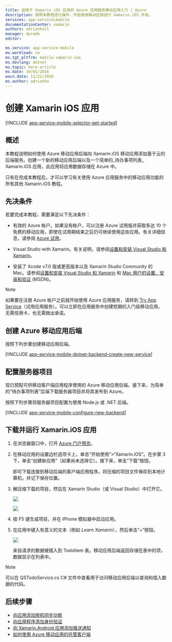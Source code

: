 ```yaml
---
title: 适用于 Xamarin iOS 应用的 Azure 应用服务移动应用入门 | Azure
description: 按照本教程进行操作，开始使用移动应用进行 Xamarin.iOS 开发。
services: app-service\mobile
documentationCenter: xamarin
authors: adrianhall
manager: dwrede
editor: 

ms.service: app-service-mobile
ms.workload: na
ms.tgt_pltfrm: mobile-xamarin-ios
ms.devlang: dotnet
ms.topic: hero-article
ms.date: 10/01/2016
wacn.date: 11/21/2016
ms.author: adrianha
---
```


# 创建 Xamarin iOS 应用

[!INCLUDE [app-service-mobile-selector-get-started](../../includes/app-service-mobile-selector-get-started.md)]

## 概述

本教程说明如何使用 Azure 移动应用后端向 Xamarin.iOS 移动应用添加基于云的后端服务。创建一个新的移动应用后端以及一个简单的_待办事项列表_ Xamarin.iOS 应用，此应用将应用数据存储在 Azure 中。

只有在完成本教程后，才可以学习有关使用 Azure 应用服务中的移动应用功能的所有其他 Xamarin.iOS 教程。

## 先决条件

若要完成本教程，需要满足以下先决条件：

* 有效的 Azure 帐户。如果没有帐户，可以注册 Azure 试用版并获取多达 10 个免费的移动应用，即使在试用期结束之后仍可继续使用这些应用。有关详细信息，请参阅 [Azure 试用](https://www.azure.cn/pricing/1rmb-trial/)。

* Visual Studio with Xamarin。有关说明，请参阅[设置和安装 Visual Studio 和 Xamarin](https://msdn.microsoft.com/zh-cn/library/mt613162.aspx)。

* 安装了 Xcode v7.0 版或更高版本以及 Xamarin Studio Community 的 Mac。请参阅[设置和安装 Visual Studio 和 Xamarin](https://msdn.microsoft.com/zh-cn/library/mt613162.aspx) 和 [Mac 用户的设置、安装和验证](https://msdn.microsoft.com/zh-cn/library/mt488770.aspx) (MSDN)。

>[!NOTE]
> 如果要在注册 Azure 帐户之前就开始使用 Azure 应用服务，请转到 [Try App Service](https://tryappservice.azure.com/?appServiceName=mobile)（试用应用服务）。可以立即在应用服务中创建短期的入门级移动应用，无需信用卡，也无需做出承诺。

## 创建 Azure 移动应用后端

按照下列步骤创建移动应用后端。

[!INCLUDE [app-service-mobile-dotnet-backend-create-new-service](../../includes/app-service-mobile-dotnet-backend-create-new-service.md)]

## 配置服务器项目

现已预配可供移动客户端应用程序使用的 Azure 移动应用后端。接下来，为简单的“待办事项列表”后端下载服务器项目并将其发布到 Azure。

按照下列步骤将服务器项目配置为使用 Node.js 或 .NET 后端。

[!INCLUDE [app-service-mobile-configure-new-backend](../../includes/app-service-mobile-configure-new-backend.md)]

## 下载并运行 Xamarin.iOS 应用

1. 在浏览器窗口中，打开 [Azure 门户预览]。

2. 在移动应用的设置边栏选项卡上，单击“开始使用”>“Xamarin.iOS”。在步骤 3 下，单击“创建新应用”（如果尚未选择它）。接下来，单击“下载”按钮。

      即可下载连接到移动后端的客户端应用程序。将压缩的项目文件保存到本地计算机，并记下保存位置。

3. 解压缩下载的项目，然后在 Xamarin Studio（或 Visual Studio）中打开它。

    ![][9]

    ![][8]

4. 按 F5 键生成项目，并在 iPhone 模拟器中启动应用。

5. 在应用中键入有意义的文本（例如 _Learn Xamarin_），然后单击“+”按钮。

    ![][10]  

    来自请求的数据被插入到 TodoItem 表。移动应用后端返回存储在表中的项，数据显示在列表中。

>[!NOTE]
>可以在 QSTodoService.cs C# 文件中查看用于访问移动应用后端以查询和插入数据的代码。

## 后续步骤

* [向应用添加脱机同步功能](./app-service-mobile-xamarin-ios-get-started-offline-data.md)
* [向应用程序添加身份验证](./app-service-mobile-xamarin-ios-get-started-users.md)
* [向 Xamarin.Android 应用添加推送通知](./app-service-mobile-xamarin-ios-get-started-push.md)
* [如何使用 Azure 移动应用的托管客户端](./app-service-mobile-dotnet-how-to-use-client-library.md)

<!-- Anchors. -->

[Getting started with mobile app backends]: #getting-started
[Create a new mobile app backend]: #create-new-service
[Next Steps]: #next-steps

<!-- Images. -->
[6]: ./media/app-service-mobile-xamarin-ios-get-started/xamarin-ios-quickstart.png
[8]: ./media/app-service-mobile-xamarin-ios-get-started/mobile-xamarin-project-ios-vs.png
[9]: ./media/app-service-mobile-xamarin-ios-get-started/mobile-xamarin-project-ios-xs.png
[10]: ./media/app-service-mobile-xamarin-ios-get-started/mobile-quickstart-startup-ios.png

<!-- URLs. -->
[Azure 门户预览]: https://portal.azure.cn/

<!---HONumber=Mooncake_1114_2016-->